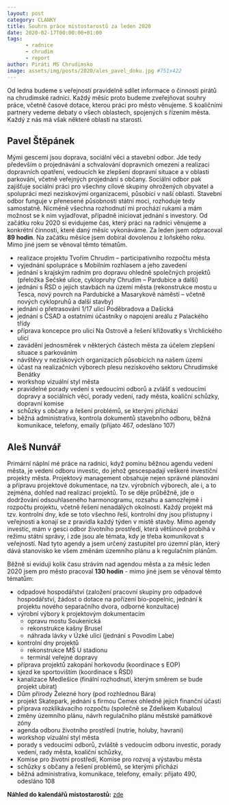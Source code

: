 ```yaml
---
layout: post
category: CLANKY
title: Souhrn práce místostarostů za leden 2020
date: 2020-02-17T00:00:00+01:00
tags: 
      - radnice
      - chrudim
      - report
author: Piráti MS Chrudimsko
image: assets/img/posts/2020/ales_pavel_doku.jpg #751x422
---
```


Od ledna budeme s veřejností pravidelně sdílet informace o činnosti pirátů na chrudimské radnici. 
Každý měsíc proto budeme zveřejňovat souhry práce, včetně časové dotace, kterou práci pro město věnujeme. 
S koaličními partnery vedeme debaty o všech oblastech, spojených s řízením města. 
Každý z nás má však některé oblasti na starosti.


Pavel Štěpánek
--------------

Mými gescemi jsou doprava, sociální věci a stavební odbor. Jde tedy především o projednávání a schvalování 
dopravních omezení a realizaci dopravních opatření, vedoucích ke zlepšení dopravní situace a v 
oblasti parkování, včetně veřejných projednání s občany. Sociální odbor pak zajišťuje sociální práci pro všechny 
cílové skupiny ohrožených obyvatel a spolupráci mezi neziskovými organizacemi, působící v naší oblasti. 
Stavební odbor funguje v přenesené působnosti státní moci, rozhoduje tedy samostatně. Nicméně všechna rozhodnutí 
mi prochází rukami a mám možnost se k nim vyjadřovat, případně iniciovat jednání s investory. Od začátku roku 2020 
si evidujeme čas, který práci na radnici věnujeme a konkrétní činnosti, které daný měsíc vykonáváme. 
Za leden jsem odpracoval **89 hodin**. Na začátku měsíce jsem dobíral dovolenou z loňského roku. 
Mimo jiné jsem se věnoval těmto tématům.

* realizace	projektu Tvořím Chrudim – participativního rozpočtu města 
* vyjednání	spolupráce s Mobilním rozhlasem a jeho zavedení
* jednání	s krajským radním pro dopravu ohledně společných projektů (přeložka Sečské ulice, cyklopruhy Chrudim – Pardubice a další)
* jednání s ŘSD o jejich stavbách na území města (rekonstrukce mostu u Tesca, nový povrch na Pardubické a 
  Masarykově náměstí – včetně nových cyklopruhů a další stavby)
* jednání o	přetrasování 1/17 ulicí Poděbradova a Dašická
* jednání	s ČSAD a ostatními účastníky o napojení areálu	z Palackého třídy
* příprava koncepce pro ulici Na Ostrově a řešení křižovatky s Vrchlického ulicí
* zavádění jednosměrek v některých částech města za účelem zlepšení situace s parkováním
* návštěvy v neziskových organizacích působících na našem území
* účast na realizačních výborech plesu neziskového sektoru Chrudimské	Benátky
* workshop vizuální styl města
* pravidelné porady vedení s vedoucími odborů a zvlášť s vedoucími dopravy a sociálních věcí, porady vedení, 
  rady města, koaliční schůzky, dopravní komise
* schůzky	s občany a řešení problémů, se kterými přichází
* běžná	administrativa, kontrola dokumentů stavebního odboru, běžná	komunikace, telefony, emaily (přijato 467, odesláno 107)


Aleš Nunvář
-----------

Primární náplní mé práce na radnici, když pominu běžnou agendu vedení města, je vedení odboru investic, 
do jehož gescespadají veškeré investiční projekty města. Projektový management obsahuje nejen správné 
plánování a přípravu projektové dokumentace, na tzv. výrobních výborech, ale i, a to zejména, 
dohled nad realizací projektů. To se děje průběžně, jde o dodržování odsouhlaseného harmonogramu, 
rozsahu a samozřejmě i rozpočtu projektu, včetně řešení nenadálých okolností. Každý projekt má tzv. kontrolní dny, 
kde se toto všechno řeší, kontrolní dny jsou přístupny i veřejnosti a konají se z pravidla každý týden
v místě stavby. Mimo agendy investic, mám v gesci odbor životního prostředí, která většinově probíhá v režimu státní správy, 
i zde jsou ale témata, kdy je třeba komunikovat s veřejností. Nad tyto agendy a jsem určený zastupitel pro územní plán, 
který dává stanovisko ke všem změnám územního plánu a k regulačním plánům.


Běžně si eviduji kolik času strávím nad agendou města a za měsíc leden 2020 jsem pro město pracoval **130 hodin** - mimo jiné 
jsem se věnoval těmto tématům:

* odpadové hospodářství (založení pracovní skupiny pro odpadové	hospodářství, žádost o dotace na pořízení bio-popelnic,
  jednání k projektu nového separačního dvora, odborné konzultace)
* výrobní výbory k projektovým dokumentacím
  + opravu mostu Soukenická 
  + rekonstrukce kašny Brusel
  + náhrada	lávky v Úzké ulici (jednání s Povodím Labe)
* kontrolní	dny projektů
  + rekonstrukce MŠ U stadionu
  + terminál veřejné dopravy
* příprava projektů zakopání horkovodu (koordinace s EOP)
* sjezd ke sportovištím (koordinace s ŘSD)
* kanalizace Medlešice (finální rozhodnutí, kterým směrem se bude projekt	ubírat)
* Dům	přírody Železné hory (pod rozhlednou Bára)
* projekt	Skatepark, jednání s firmou Cemex ohledně jejich finanční	účasti
* příprava rozklikávacího rozpočtu (společně se Zdeňkem Kubalou)
* změny	územního plánu, návrh regulačního plánu městské památkové	zóny
* agenda odboru životního prostředí (nutrie, holuby, havrani)
* workshop vizuální styl města
* porady s vedoucími odborů, zvláště s vedoucím odboru investic, porady vedení, rady města, koaliční schůzky, 
* Komise pro životní prostředí, Komise pro rozvoj a výstavbu města
* schůzky s	občany a řešení problémů, se kterými přichází
* běžná	administrativa, komunikace, telefony, emaily: přijato 490, odesláno	108

  
  
  
**Náhled do kalendářů místostarostů:** [zde](https://www.chrudim.eu/verejne-kalendare-starosty-a-mistostarostu/d-1677/p1=1112)













